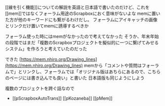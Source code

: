 
[[線を引く機能]]についての解説を英語と日本語で書いたのだけど、これを[[mem]]ではなくフォーラム用途のScrapboxにおく意味がないよな
memに置いた方が他のキーワードにも繋がるわけだし。
フォーラムにアイキャッチの画像とリンクだけ置いてmemに誘導するべきか

フォーラム使った時にはmemがなかったので考えてなかった
そうか、年末年始の段階ではまだ「複数のScrapboxプロジェクトを擬似的に一つに繋げてみせるシステム」を作ろうと考えていたのだった

できた [https://mem.nhiro.org/Drawing_lines](https://mem.nhiro.org/Drawing_lines)
memから「コメントや質問はフォーラムで」とリンクし、フォーラムでは「オリジナル版はあちらにあるので、こちらのページには書き込んでも良い」と書いた
日本語版も同じようにしよう



複数のプロジェクトを跨ぐ話なので
- [[pScrapboxAutoTrans]] [[pKozaneba]] [[pMem]]
